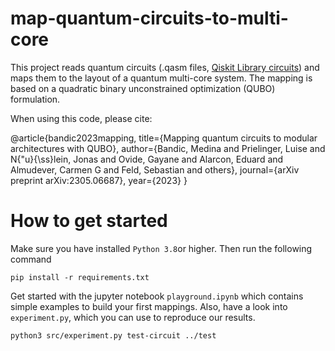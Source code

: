 # map-quantum-circuits-to-multi-core

This project reads quantum circuits (.qasm files, [Qiskit Library circuits](https://qiskit.org/documentation/apidoc/circuit_library.html#module-qiskit.circuit.library)) and maps them to the layout of a quantum multi-core system. The mapping is based on a quadratic binary unconstrained optimization (QUBO) formulation. 

When using this code, please cite:

@article{bandic2023mapping,
  title={Mapping quantum circuits to modular architectures with QUBO},
  author={Bandic, Medina and Prielinger, Luise and N{\"u}{\ss}lein, Jonas and Ovide, Gayane and Alarcon, Eduard and Almudever, Carmen G and Feld, Sebastian and others},
  journal={arXiv preprint arXiv:2305.06687},
  year={2023}
}

# How to get started
Make sure you have installed ``Python 3.8``or higher. Then run the following command
```console
pip install -r requirements.txt
````
Get started with the jupyter notebook `playground.ipynb` which contains simple examples to build your first mappings. 
Also, have a look into `experiment.py`, which you can use to reproduce our results.

```
python3 src/experiment.py test-circuit ../test
```
